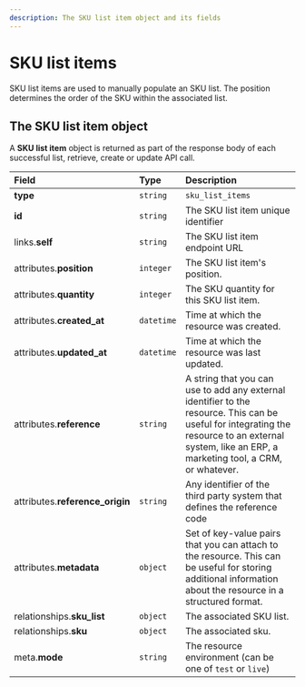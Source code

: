 ```yaml
---
description: The SKU list item object and its fields
---
```


# SKU list items

SKU list items are used to manually populate an SKU list. The position determines the order of the SKU within the associated list.

## The SKU list item object

A **SKU list item** object is returned as part of the response body of each successful list, retrieve, create or update API call.

| Field | Type | Description |
| :--- | :--- | :--- |
| **type** | `string` | `sku_list_items` |
| **id** | `string` | The SKU list item unique identifier |
| links.**self** | `string` | The SKU list item endpoint URL |
| attributes.**position** | `integer` | The SKU list item's position. |
| attributes.**quantity** | `integer` | The SKU quantity for this SKU list item. |
| attributes.**created\_at** | `datetime` | Time at which the resource was created. |
| attributes.**updated\_at** | `datetime` | Time at which the resource was last updated. |
| attributes.**reference** | `string` | A string that you can use to add any external identifier to the resource. This can be useful for integrating the resource to an external system, like an ERP, a marketing tool, a CRM, or whatever. |
| attributes.**reference\_origin** | `string` | Any identifier of the third party system that defines the reference code |
| attributes.**metadata** | `object` | Set of key-value pairs that you can attach to the resource. This can be useful for storing additional information about the resource in a structured format. |
| relationships.**sku\_list** | `object` | The associated SKU list. |
| relationships.**sku** | `object` | The associated sku. |
| meta.**mode** | `string` | The resource environment \(can be one of `test` or `live`\) |

